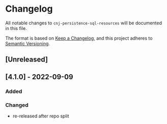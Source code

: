 # Changelog
All notable changes to `cnj-persistence-sql-resources` will be documented in this file.

The format is based on [Keep a Changelog](https://keepachangelog.com/en/1.0.0/),
and this project adheres to [Semantic Versioning](https://semver.org/spec/v2.0.0.html).

## [Unreleased]

## [4.1.0] - 2022-09-09
### Added
### Changed
- re-released after repo split
